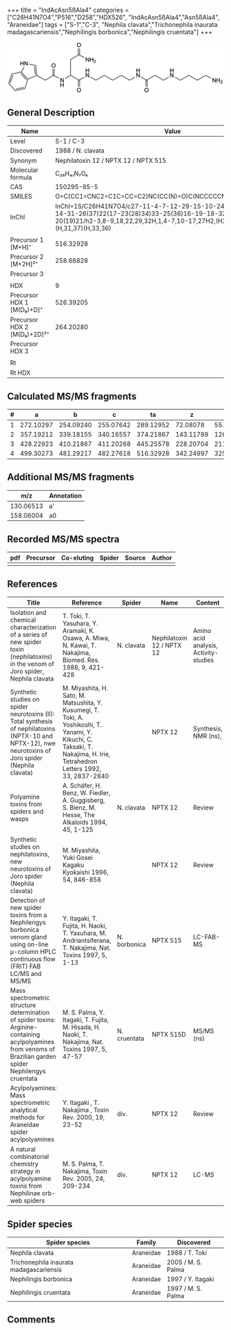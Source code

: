 +++
title = "IndAcAsn5ßAla4"
categories = ["C26H41N7O4","P516","D258","HDX526",
"IndAcAsn5ßAla4","Asn5ßAla4",
"Araneidae"]
tags = ["S-1","C-3",
"Nephila clavata","Trichonephila inaurata madagascariensis","Nephilingis borbonica","Nephilingis cruentata"]
+++

![](/img/IndAcAsn5bAla4.png)

## General Description

| Name                        | Value                                |
|-----------------------------|--------------------------------------|
| Level                       | S-1 / C-3                                  |
| Discovered                  | 1988 / N. clavata                    |
| Synonym                     | Nephilatoxin 12 / NPTX 12 / NPTX 515 |
| Molecular formula           | C₂₆H₄₁N₇O₄                           |
| CAS                         | 150295-85-5                          |
| SMILES | O=C(CC1=CNC2=C1C=CC=C2)NC(CC(N)=O)C(NCCCCCNC(CCNCCCCN)=O)=O  |
| InChI  | InChI=1S/C26H41N7O4/c27-11-4-7-12-29-15-10-24(35)30-13-5-1-6-14-31-26(37)22(17-23(28)34)33-25(36)16-19-18-32-21-9-3-2-8-20(19)21/h2-3,8-9,18,22,29,32H,1,4-7,10-17,27H2,(H2,28,34)(H,30,35)(H,31,37)(H,33,36)  |
|                             |                                      |
| Precursor 1 [M+H]⁺          | 516.32928                            |
| Precursor 2 [M+2H]²⁺        | 258.66828                            |
| Precursor 3                 |                                      |
|                             |                                      |
| HDX                         | 9                                    |
| Precursor HDX 1 [M(D₉)+D]⁺   | 526.39205                            |
| Precursor HDX 2 [M(D₉)+2D]²⁺ | 264.20280                            |
| Precursor HDX 3             |                                      |
|                             |                                      |
| Rt                          |                                      |
| Rt HDX                      |                                      |

## Calculated MS/MS fragments

| # | a         | b         | c         | ta        | z         | y         | tz        |
|---|-----------|-----------|-----------|-----------|-----------|-----------|-----------|
| 1 | 272.10297 | 254.09240 | 255.07642 | 289.12952 | 72.08078 | 55.05423 | 89.10732 |
| 2 | 357.19212 | 339.18155 | 340.16557 | 374.21867 | 143.11789 | 126.09134 | 160.14444 |
| 3 | 428.22923 | 410.21867 | 411.20268 | 445.25578 | 228.20704 | 211.18049 | 245.23359 |
| 4 | 499.30273 | 481.29217 | 482.27618 | 516.32928 | 342.24997 | 325.22342 | 359.27652 |

## Additional MS/MS fragments

| m/z       | Annotation |
|-----------|------------|
| 130.06513 | a'         |
| 158.06004 | a0         |

## Recorded MS/MS spectra

| pdf | Precursor | Co-eluting | Spider | Source | Author |
|-----|-----------|------------|--------|--------|--------|
|     |           |            |        |        |        |

## References

| Title                                                                                                                                                        | Reference                                                                                                                                                                   | Spider       | Name                      | Content                               | Link                                                                                                               |
|--------------------------------------------------------------------------------------------------------------------------------------------------------------|-----------------------------------------------------------------------------------------------------------------------------------------------------------------------------|--------------|---------------------------|---------------------------------------|--------------------------------------------------------------------------------------------------------------------|
| Isolation and chemical characterization of a series of new spider toxin (nephilatoxins) in the venom of Joro spider, Nephila clavata                         | T. Toki, T. Yasuhara, Y. Aramaki, K. Osawa, A. Miwa, N. Kawai, T. Nakajima, Biomed. Res. 1988, 9, 421-428                                                                   | N. clavata   | Nephilatoxin 12 / NPTX 12 | Amino acid analysis, Activity-studies | [Link](https://www.jstage.jst.go.jp/article/biomedres/9/6/9_421/_article)                                          |
| Synthetic studies on spider neurotoxins (II): Total synthesis of nephilatoxins (NPTX-10 and NPTX-12), nwe neurotoxins of Joro spider (Nephila clavata)       | M. Miyashita, H. Sato, M. Matsushita, Y. Kusumegi, T. Toki, A. Yoshikoshi, T. Yanami, Y. Kikuchi, C. Taksaki, T. Nakajima, H. Irie, Tetrahedron Letters 1992, 33, 2837-2840 |              | NPTX 12                   | Synthesis, NMR (ns),                  | [Link](https://www.sciencedirect.com/science/article/pii/S0040403900788733)                                        |
| Polyamine toxins from spiders and wasps                                                                                                                      | A. Schäfer, H. Benz, W. Fiedler, A. Guggisberg, S. Bienz, M. Hesse, The Alkaloids 1994, 45, 1-125                                                                           | N. clavata   | NPTX 12                   | Review                                | [Link](https://www.sciencedirect.com/science/article/pii/S009995980860276X)                                        |
| Synthetic studies on nephilatoxins, new neurotoxins of Joro spider (Nephila clavata)                                                                         | M. Miyashita, Yuki Gosei Kagaku Kyokaishi 1996, 54, 846-858                                                                                                                 |              | NPTX 12                   | Review                                | [Link](https://www.jstage.jst.go.jp/article/yukigoseikyokaishi1943/54/10/54_10_846/_article/-char/ja/)             |
| Detection of new spider toxins from a Nephilengys borbonica venom gland using on-line µ-column HPLC continuous flow (FRIT) FAB LC/MS and MS/MS               | Y. Itagaki, T. Fujita, H. Naoki, T. Yasuhara, M. Andriantsiferana, T. Nakajima, Nat. Toxins 1997, 5, 1-13                                                                   | N. borbonica | NPTX 515                  | LC-FAB-MS                             | [Link](https://onlinelibrary.wiley.com/doi/abs/10.1002/%28SICI%29%281997%295%3A1%3C1%3A%3AAID-NT1%3E3.0.CO%3B2-8)  |
| Mass spectrometric structure determination of spider toxins: Arginine-containing acylpolyamines from venoms of Brazilian garden spider Nephilengys cruentata | M. S. Palma, Y. Itagaki, T. Fujita, M. Hisada, H. Naoki, T. Nakajima, Nat. Toxins 1997, 5, 47-57                                                                            | N. cruentata | NPTX 515D                 | MS/MS (ns)                            | [Link](https://onlinelibrary.wiley.com/doi/abs/10.1002/%28SICI%29%281997%295%3A2%3C47%3A%3AAID-NT1%3E3.0.CO%3B2-X) |
| Acylpolyamines: Mass spectrometric analytical methods for Araneidae spider acylpolyamines                                                                    | Y. Itagaki , T. Nakajima , Toxin Rev. 2000, 19, 23-52                                                                                                                       | div.         | NPTX 12                   | Review                                | [Link](https://www.tandfonline.com/doi/abs/10.1081/TXR-100100314)                                                  |
| A natural combinatorial chemistry strategy in acylpolyamine toxins from Nephilinae orb-web spiders                                                           | M. S. Palma, T. Nakajima, Toxin Rev. 2005, 24, 209-234                                                                                                                      | div.         | NPTX 12                   | LC-MS                                 | [Link](https://www.tandfonline.com/doi/abs/10.1081/TXR-200057857)                                                  | 

## Spider species

| Spider species                    | Family    | Discovered         |
|-----------------------------------|-----------|--------------------|
| Nephila clavata                   | Araneidae | 1988 / T. Toki     |
| Trichonephila inaurata madagascariensis | Araneidae | 2005 / M. S. Palma |
| Nephilingis borbonica             | Araneidae | 1997 / Y. Itagaki  |
| Nephilingis cruentata             | Araneidae | 1997 / M. S. Palma |

## Comments